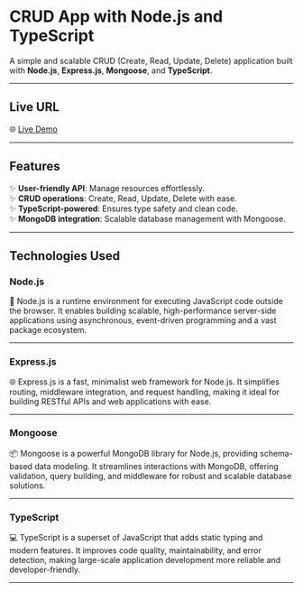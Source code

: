 

# **CRUD App with Node.js and TypeScript**

A simple and scalable CRUD (Create, Read, Update, Delete) application built with **Node.js**, **Express.js**, **Mongoose**, and **TypeScript**.

---

## **Live URL**
🌐 [Live Demo](#https://level-2-a2-psi.vercel.app/)  

---

## **Features**
✨ **User-friendly API**: Manage resources effortlessly.  
✨ **CRUD operations**: Create, Read, Update, Delete with ease.  
✨ **TypeScript-powered**: Ensures type safety and clean code.  
✨ **MongoDB integration**: Scalable database management with Mongoose.

---

## **Technologies Used**

### **Node.js**  
🚀 Node.js is a runtime environment for executing JavaScript code outside the browser. It enables building scalable, high-performance server-side applications using asynchronous, event-driven programming and a vast package ecosystem.

---

### **Express.js**  
🌐 Express.js is a fast, minimalist web framework for Node.js. It simplifies routing, middleware integration, and request handling, making it ideal for building RESTful APIs and web applications with ease.

---

### **Mongoose**  
📦 Mongoose is a powerful MongoDB library for Node.js, providing schema-based data modeling. It streamlines interactions with MongoDB, offering validation, query building, and middleware for robust and scalable database solutions.

---

### **TypeScript**  
💻 TypeScript is a superset of JavaScript that adds static typing and modern features. It improves code quality, maintainability, and error detection, making large-scale application development more reliable and developer-friendly.

---




